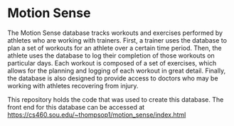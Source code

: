# Motion Sense
The Motion Sense database tracks workouts and exercises performed by athletes who are working with trainers. First, a trainer uses the database to plan a set of workouts for an athlete over a certain time period. Then, the athlete uses the database to log their completion of those workouts on particular days. Each workout is composed of a set of exercises, which allows for the planning and logging of each workout in great detail. Finally, the database is also designed to provide access to doctors who may be working with athletes recovering from injury.

This repository holds the code that was used to create this database. The front end for this database can be accessed at https://cs460.sou.edu/~thompsop1/motion_sense/index.html
